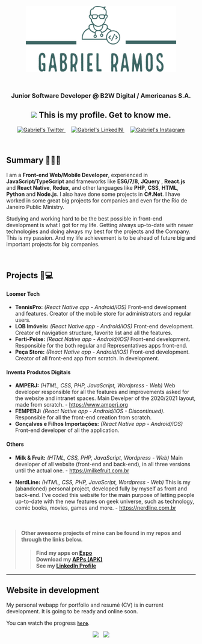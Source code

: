 <p align="center">
<img align="center" alt="gabrielramos-logo" src="https://raw.githubusercontent.com/gaoliver/gaoliver/main/assets/GabrielRamos-logos_transparent.png" width="400px" />
</p>

<br/>

<h3 align="center">
Junior Software Developer @ <b>B2W Digital / Americanas S.A</b>.
</h3>

<h2 align="center" style="font-weight: bold">
<img src="https://media.giphy.com/media/hvRJCLFzcasrR4ia7z/giphy.gif" width="25px"> This is my profile. Get to know me.
</h2>

<p align="center">
<a href="https://twitter.com/eugaoliver">
  <img alt="Gabriel's Twitter" width="22px" src="https://raw.githubusercontent.com/peterthehan/peterthehan/master/assets/twitter.svg" />
</a>
&nbsp;
&nbsp;
<a href="https://www.linkedin.com/in/gabrielocramos/">
  <img alt="Gabriel's LinkedIN" width="22px" src="https://raw.githubusercontent.com/peterthehan/peterthehan/master/assets/linkedin.svg" />
</a>
&nbsp;
&nbsp;
<a href="https://www.instagram.com/eugaoliver/">
  <img alt="Gabriel's Instagram" width="22px" src="https://logodownload.org/wp-content/uploads/2017/04/instagram-logo.png" />
</a>
</p>

<br />

## Summary 👨🏽‍💻

I am a **Front-end Web/Mobile Developer**, experienced in **JavaScript/TypeScript** and frameworks like **ES6/7/8**, **JQuery** , **React.js** and **React Native**, **Redux**, and other languages like **PHP**, **CSS**, **HTML**, **Python** and **Node.js**. I also have done some projects in **C#.Net**. I have worked in some great big projects for companies and even for the Rio de Janeiro Public Ministry.

Studying and working hard to be the best possible in front-end development is what I got for my life. Getting always up-to-date with newer technologies and doing always my best for the projects and the Company. This is my passion. And my life achievement is to be ahead of future big and important projects for big companies.

<br />

## Projects 📱💻

#### Loomer Tech

- **TennisPro:** _(React Native app - Android/iOS)_ Front-end development and features. Creator of the mobile store for administrators and regular users.
- **LOB Imóveis:** _(React Native app - Android/iOS)_ Front-end development. Creator of navigation structure, favorite list and all the features.
- **Ferti-Peixe:** _(React Native app - Android/iOS)_ Front-end development. Responsible for the both regular and Representatives apps front-end.
- **Peça Store:** _(React Native app - Android/iOS)_ Front-end development. Creator of all front-end app from scratch. In development.

#### Inventa Produtos Digitais

- **AMPERJ:** _(HTML, CSS, PHP, JavaScript, Wordpress - Web)_ Web developer responsible for all the features and improvements asked for the website and intranet spaces. Main Develper of the 2020/2021 layout, made from scratch. - https://www.amperj.org
- **FEMPERJ:** _(React Native app - Android/iOS - Discontinued)_. Responsible for all the front-end creation from scratch.
- **Gonçalves e Filhos Importações:** _(React Native app - Android/iOS)_ Front-end developer of all the application.

#### Others

- **Milk & Fruit:** _(HTML, CSS, PHP, JavaScript, Wordpress - Web)_ Main developer of all website (front-end and back-end), in all three versions until the actual one. - https://milkefruit.com.br

- **NerdLine:** _(HTML, CSS, PHP, JavaScript, Wordpress - Web)_ This is my (abandoned) personal project, developed fully by myself as front and back-end. I've coded this website for the main purpose of letting people up-to-date with the new features on geek universe, such as technology, comic books, movies, games and more. - https://nerdline.com.br

<br />

> #### **Other awesome projects of mine can be found in my repos and through the links below.**
>
> > **Find my apps on <a href="https://expo.io/@gaoliver/projects/">Expo</a>**\
> > **Download my <a href="https://drive.google.com/drive/folders/1wXlUHFEWCwRFvQqOgwXQY-zoVSvzEGhh?usp=sharing">APPs (APK)</a>** \
> > **See my <a href="https://linkedin.com/in/gabrielocramos">LinkedIn Profile</a>**

---

## Website in development

My personal webapp for portfolio and resumé (CV) is in current development. It is going to be ready and online soon.

You can watch the progress <a href="https://gaoliver.github.io/my-webapp" target="_blank">**`here`**</a>.

<p align="center">
<a>
<img src="https://raw.githubusercontent.com/gaoliver/gaoliver/main/assets/gif-2.gif" height="300px" />
</a>
&nbsp;
<a>
<img src="https://raw.githubusercontent.com/gaoliver/gaoliver/main/assets/GIF.gif" width="533px" />
</a>
</p>
